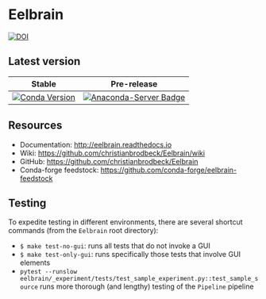 # Eelbrain

[![DOI](https://zenodo.org/badge/3651023.svg)](https://zenodo.org/badge/latestdoi/3651023)

## Latest version

| Stable | Pre-release |
| ------ | ----------- |
| [![Conda Version](https://img.shields.io/conda/vn/conda-forge/eelbrain)](https://anaconda.org/conda-forge/eelbrain) | [![Anaconda-Server Badge](https://anaconda.org/conda-forge/eelbrain/badges/version.svg)](https://anaconda.org/conda-forge/eelbrain/labels) |

## Resources

- Documentation: http://eelbrain.readthedocs.io
- Wiki: https://github.com/christianbrodbeck/Eelbrain/wiki
- GitHub: https://github.com/christianbrodbeck/Eelbrain
- Conda-forge feedstock: https://github.com/conda-forge/eelbrain-feedstock

## Testing

To expedite testing in different environments, there are several shortcut commands (from the `Eelbrain` root directory):

- `$ make test-no-gui`: runs all tests that do not invoke a GUI
- `$ make test-only-gui`: runs specifically those tests that involve GUI elements
- `pytest --runslow eelbrain/_experiment/tests/test_sample_experiment.py::test_sample_source` runs more thorough (and lengthy) testing of the `Pipeline` pipeline 
